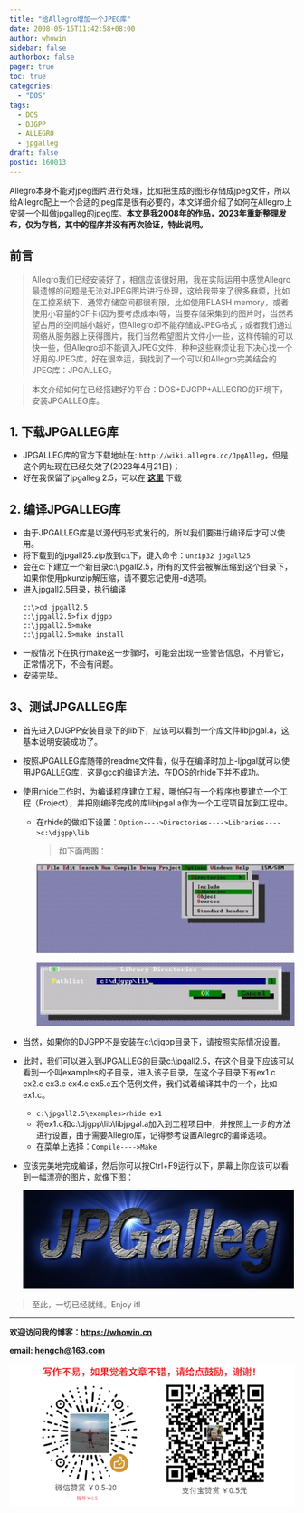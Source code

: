 ```yaml
---
title: "给Allegro增加一个JPEG库"
date: 2008-05-15T11:42:58+08:00
author: whowin
sidebar: false
authorbox: false
pager: true
toc: true
categories:
  - "DOS"
tags:
  - DOS
  - DJGPP
  - ALLEGRO
  - jpgalleg
draft: false
postid: 160013
---
```


Allegro本身不能对jpeg图片进行处理，比如把生成的图形存储成jpeg文件，所以给Allegro配上一个合适的jpeg库是很有必要的，本文详细介绍了如何在Allegro上安装一个叫做jpgalleg的jpeg库。**本文是我2008年的作品，2023年重新整理发布，仅为存档，其中的程序并没有再次验证，特此说明。**
<!--more-->

## 前言
> Allegro我们已经安装好了，相信应该很好用，我在实际运用中感觉Allegro最遗憾的问题是无法对JPEG图片进行处理，这给我带来了很多麻烦，比如在工控系统下，通常存储空间都很有限，比如使用FLASH memory，或者使用小容量的CF卡(因为要考虑成本)等，当要存储采集到的图片时，当然希望占用的空间越小越好，但Allegro却不能存储成JPEG格式；或者我们通过网络从服务器上获得图片，我们当然希望图片文件小一些，这样传输的可以快一些，但Allegro却不能调入JPEG文件，种种这些麻烦让我下决心找一个好用的JPEG库，好在很幸运，我找到了一个可以和Allegro完美结合的JPEG库：JPGALLEG。

> 本文介绍如何在已经搭建好的平台：DOS+DJGPP+ALLEGRO的环境下，安装JPGALLEG库。

## 1. 下载JPGALLEG库
* JPGALLEG库的官方下载地址在: ```http://wiki.allegro.cc/JpgAlleg```，但是这个网址现在已经失效了(2023年4月21日)；
* 好在我保留了jpgalleg 2.5，可以在 [**这里**][web02] 下载

## 2. 编译JPGALLEG库
* 由于JPGALLEG库是以源代码形式发行的，所以我们要进行编译后才可以使用。
* 将下载到的jpgall25.zip放到c:\下，键入命令：```unzip32 jpgall25```
* 会在c:下建立一个新目录c:\jpgall2.5，所有的文件会被解压缩到这个目录下，如果你使用pkunzip解压缩，请不要忘记使用-d选项。
* 进入jpgall2.5目录，执行编译
    ```
    c:\>cd jpgall2.5
    c:\jpgall2.5>fix djgpp
    c:\jpgall2.5>make
    c:\jpgall2.5>make install
    ```
* 一般情况下在执行make这一步骤时，可能会出现一些警告信息，不用管它，正常情况下，不会有问题。
* 安装完毕。

## 3、测试JPGALLEG库
* 首先进入DJGPP安装目录下的lib下，应该可以看到一个库文件libjpgal.a，这基本说明安装成功了。
* 按照JPGALLEG库随带的readme文件看，似乎在编译时加上-ljpgal就可以使用JPGALLEG库，这是gcc的编译方法，在DOS的rhide下并不成功。
* 使用rhide工作时，为编译程序建立工程，哪怕只有一个程序也要建立一个工程（Project），并把刚编译完成的库libjpgal.a作为一个工程项目加到工程中。
  - 在rhide的做如下设置：```Option---->Directories---->Libraries---->c:\djgpp\lib```
    > 如下面两图：

    ![给Allegro增加一个JPEG库][img01]

    ![给Allegro增加一个JPEG库][img02]

* 当然，如果你的DJGPP不是安装在c:\djgpp目录下，请按照实际情况设置。
* 此时，我们可以进入到JPGALLEG的目录c:\jpgall2.5，在这个目录下应该可以看到一个叫examples的子目录，进入该子目录，在这个子目录下有ex1.c ex2.c ex3.c ex4.c ex5.c五个范例文件，我们试着编译其中的一个，比如ex1.c。
  - ```c:\jpgall2.5\examples>rhide ex1```
  - 将ex1.c和c:\djgpp\lib\libjpgal.a加入到工程项目中，并按照上一步的方法进行设置，由于需要Allegro库，记得参考设置Allegro的编译选项。
  - 在菜单上选择：```Compile---->Make```
* 应该完美地完成编译，然后你可以按Ctrl+F9运行以下，屏幕上你应该可以看到一幅漂亮的图片，就像下图：

    ![给Allegro增加一个JPEG库][img03]

> 至此，一切已经就绪。Enjoy it!

-------------
**欢迎访问我的博客：https://whowin.cn**

**email: hengch@163.com**

![donation][img_sponsor_qrcode]

[img_sponsor_qrcode]:/images/qrcode/sponsor-qrcode.png


[web01]:http://wiki.allegro.cc/JpgAlleg/
[web02]:/software/jpgalleg/jpgall25.zip

[img01]:/images/160013/add-jpgalleg-under-rhide.jpg
[img02]:/images/160013/set-lib-path-under-rhide.jpg
[img03]:/images/160013/jpgalleg-logo.jpg


